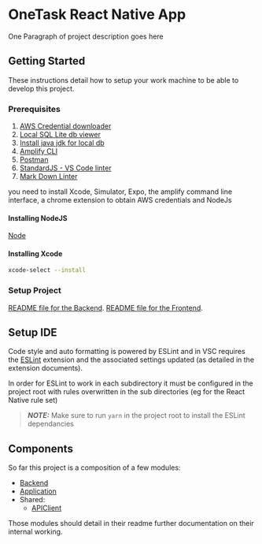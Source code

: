 # OneTask React Native App

One Paragraph of project description goes here

## Getting Started

These instructions detail how to setup your work machine to be able to develop this project.

### Prerequisites

1. [AWS Credential downloader](https://chrome.google.com/webstore/detail/saml-to-aws-sts-keys-conv/ekniobabpcnfjgfbphhcolcinmnbehde)
1. [Local SQL Lite db viewer](https://sqlitebrowser.org/dl/)
1. [Install java jdk for local db](https://www.oracle.com/technetwork/java/javase/downloads/jdk8-downloads-2133151.html)
1. [Amplify CLI](https://github.com/aws-amplify/amplify-cli)
1. [Postman](https://www.postman.com/)
1. [StandardJS - VS Code linter](https://marketplace.visualstudio.com/items?itemName=chenxsan.vscode-standardjs)
1. [Mark Down Linter](https://marketplace.visualstudio.com/items?itemName=DavidAnson.vscode-markdownlint)

you need to install Xcode, Simulator, Expo, the amplify command line interface, a chrome extension to obtain AWS credentials and NodeJs  

#### Installing NodeJS

[Node](https://nodejs.org/en/download/)

#### Installing Xcode

```bash
xcode-select --install
```

### Setup Project

[README file for the Backend](backend/README.md#L10).
[README file for the Frontend](frontend/README.md#L9).

## Setup IDE

Code style and auto formatting is powered by ESLint and in VSC requires the [ESLint](https://github.com/Microsoft/vscode-eslint) extension and the associated settings updated (as detailed in the extension documents).

In order for ESLint to work in each subdirectory it must be configured in the project root with rules overwritten in the sub directories (eg for the React Native rule set)

> **_NOTE:_** Make sure to run `yarn` in the project root to install the ESLint dependancies

## Components

So far this project is a composition of a few modules:

* [Backend](backend/README.md)
* [Application](frontend/README.md)
* Shared:
  * [APIClient](shared/apiclient/README.md)

Those modules should detail in their readme further documentation on their internal working.
